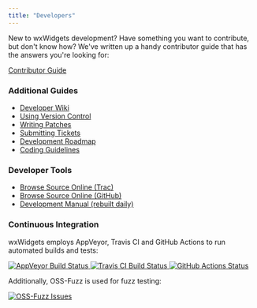 ```yaml
---
title: "Developers"
---
```


<div class="row justify-content-md-center my-4">
  <div class="col-md-8">
    <p>
      New to wxWidgets development? Have something you want to contribute, but
      don't know how? We've written up a handy contributor guide that has the
      answers you're looking for:
    </p>
    <a href="https://wiki.wxwidgets.org/Development:_How_To_Contribute" class="btn btn-lg btn-outline-primary btn-block">
      <i class="fas fa-code-branch fa-fw"></i> Contributor Guide
    </a>
  </div>
</div>

<div class="row">
  <div class="col-sm-6">
    <h3>Additional Guides</h3>
    <p>
      <ul>
        <li><a href="https://trac.wxwidgets.org/wiki">Developer Wiki</a></li>
        <li><a href="/develop/code-repository/">Using Version Control</a></li>
        <li><a href="https://trac.wxwidgets.org/wiki/HowToSubmitPatches">Writing Patches</a></li>
        <li><a href="https://trac.wxwidgets.org/wiki/HowToSubmitTicket">Submitting Tickets</a></li>
        <li><a href="https://trac.wxwidgets.org/wiki/Roadmap">Development Roadmap</a></li>
        <li><a href="/develop/coding-guidelines/">Coding Guidelines</a></li>
      </ul>
    </p>
    <h3>Developer Tools</h3>
    <p>
      <ul>
        <li><a href="https://trac.wxwidgets.org/browser/">Browse Source Online (Trac)</a></li>
        <li><a href="https://github.com/wxWidgets/">Browse Source Online (GitHub)</a></li>
        <li><a href="https://docs.wxwidgets.org/trunk/">Development Manual (rebuilt daily)</a></li>
      </ul>
    </p>
  </div>
  <div class="col-sm-6">
    <h3>Continuous Integration</h3>
    <p>
      wxWidgets employs AppVeyor, Travis CI and GitHub Actions
      to run automated builds and tests:
    </p>
    <p>
      <a href="https://ci.appveyor.com/project/wxWidgets/wxwidgets" target="_new">
        <img alt="AppVeyor Build Status" src="https://img.shields.io/appveyor/build/wxWidgets/wxWidgets?label=AppVeyor&logo=appveyor" />
      </a>
      <a href="https://travis-ci.org/wxWidgets/wxWidgets" target="_new">
        <img alt="Travis CI Build Status" src="https://img.shields.io/travis/wxWidgets/wxWidgets?label=TravisCI&logo=travis" />
      </a>
      <a href="https://github.com/wxWidgets/wxWidgets/actions" target="_new">
        <img alt="GitHub Actions Status" src="https://img.shields.io/github/checks-status/wxWidgets/wxWidgets/master?label=GitHub&logo=github" />
      </a>
    </p>
    <p>
      Additionally, OSS-Fuzz is used for fuzz testing:
    </p>
    <p>
      <a href="https://bugs.chromium.org/p/oss-fuzz/issues/list?sort=-opened&can=1&q=proj:wxwidgets" target="_new">
        <img alt="OSS-Fuzz Issues" src="https://oss-fuzz-build-logs.storage.googleapis.com/badges/wxwidgets.svg" />
      </a>
    </p>
  </div>
</div>
